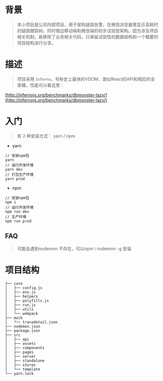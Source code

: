 # 背景

> 本小项目是公司内部项目，用于架构链路告警，在微信浏览器里显示高耗时的链路跟踪树。同时做边移动端和微信端的初步试验型架构。因为涉及项目相关机制，故移除了业务相关代码，只保留试验性的数据结构和一个概要的项目结构进行分享。

# 描述

> 项目采用 `Inferno`，号称史上最快的VDOM、类似React的API和相应的全家桶，性能可以看这里：

[http://infernojs.org/benchmarks/dbmonster-lazy/](http://infernojs.org/benchmarks/dbmonster-lazy/)

# 入门

> 有 2 种安装方式： yarn / npm

- yarn

```
// 安装npm包
yarn
// 运行开发环境
yarn dev
// 打包生产环境
yarn prod
```

- npm

```
// 安装npm包
npm i 
// 运行开发环境
npm run dev
// 生产环境
npm run prod
```

## FAQ
> 可能会遇到nodemon 不存在，可以npm i nodemon -g 安装

# 项目结构

```
├── core 
│   ├── config.js 
│   ├── env.js
│   ├── helpers
│   ├── polyfills.js
│   ├── run.js
│   ├── utils
│   └── webpack
├── mock
│   └── tracedetail.json
├── nodemon.json
├── package.json
├── src
│   ├── api
│   ├── assets
│   ├── components
│   ├── pages
│   ├── server
│   ├── standalone
│   ├── stores
│   └── template
└── yarn.lock
```